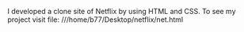 
I developed a clone site of Netflix by using HTML and CSS. To see my project visit file: ///home/b77/Desktop/netflix/net.html
